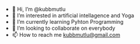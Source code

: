 - 👋 Hi, I’m @kubbmutlu
- 👀 I’m interested in artificial intellagence and Yoga
- 🌱 I’m currently learning Pyhton Programming
- 💞️ I’m looking to collaborate on everybody
- 📫 How to reach me kubbmutlu@gmail.com

<!---
kubbmutlu/kubbmutlu is a ✨ special ✨ repository because its `README.md` (this file) appears on your GitHub profile.
You can click the Preview link to take a look at your changes.
--->
